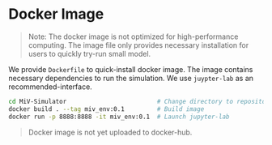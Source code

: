 # Docker Image

> Note: The docker image is not optimized for high-performance computing. The image file only provides necessary installation for users to quickly try-run small model.

We provide `Dockerfile` to quick-install docker image. The image contains necessary dependencies to run the simulation. We use `juypter-lab` as an recommended-interface.

```bash
cd MiV-Simulator                         # Change directory to repository
docker build . --tag miv_env:0.1         # Build image
docker run -p 8888:8888 -it miv_env:0.1  # Launch jupyter-lab
```

> Docker image is not yet uploaded to docker-hub.
